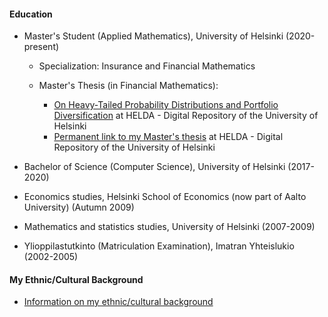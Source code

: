 #### Education

- Master's Student (Applied Mathematics), University of Helsinki (2020-present)
  - Specialization: Insurance and Financial Mathematics

  - Master's Thesis (in Financial Mathematics):
    - [On Heavy-Tailed Probability Distributions and Portfolio Diversification](https://helda.helsinki.fi/handle/10138/357424) at HELDA - Digital Repository of the University of Helsinki
    - [Permanent link to my Master's thesis](http://urn.fi/URN:NBN:fi:hulib-202304261862) at HELDA - Digital Repository of the University of Helsinki

- Bachelor of Science (Computer Science), University of Helsinki (2017-2020)

- Economics studies, Helsinki School of Economics (now part of Aalto University) (Autumn 2009)

- Mathematics and statistics studies, University of Helsinki (2007-2009)

- Ylioppilastutkinto (Matriculation Examination), Imatran Yhteislukio (2002-2005)

#### My Ethnic/Cultural Background

- [Information on my ethnic/cultural background](https://github.com/Jsos17/Luhtala_background)

<!---
Jsos17/Jsos17 is a ✨ special ✨ repository because its `README.md` (this file) appears on your GitHub profile.
You can click the Preview link to take a look at your changes.
--->
